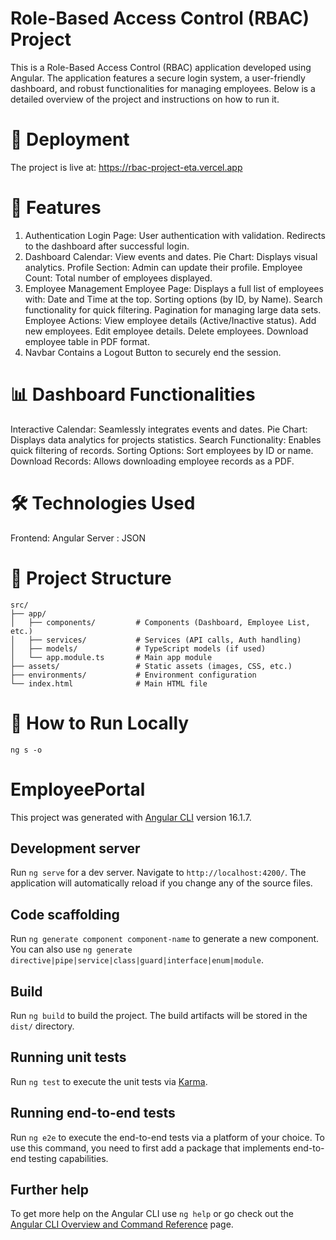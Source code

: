 # Role-Based Access Control (RBAC) Project

This is a Role-Based Access Control (RBAC) application developed using Angular. The application features a secure login system, a user-friendly dashboard, and robust functionalities for managing employees. Below is a detailed overview of the project and instructions on how to run it.

# 🚀 Deployment
The project is live at: https://rbac-project-eta.vercel.app

# 📑 Features
1. Authentication
Login Page:
User authentication with validation.
Redirects to the dashboard after successful login.
2. Dashboard
Calendar: View events and dates.
Pie Chart: Displays visual analytics.
Profile Section:
Admin can update their profile.
Employee Count: Total number of employees displayed.
3. Employee Management
Employee Page:
Displays a full list of employees with:
Date and Time at the top.
Sorting options (by ID, by Name).
Search functionality for quick filtering.
Pagination for managing large data sets.
Employee Actions:
View employee details (Active/Inactive status).
Add new employees.
Edit employee details.
Delete employees.
Download employee table in PDF format.
4. Navbar
Contains a Logout Button to securely end the session.

# 📊 Dashboard Functionalities
Interactive Calendar: Seamlessly integrates events and dates.
Pie Chart: Displays data analytics for projects statistics.
Search Functionality: Enables quick filtering of records.
Sorting Options: Sort employees by ID or name.
Download Records: Allows downloading employee records as a PDF.

# 🛠️ Technologies Used
Frontend: Angular
Server : JSON

# 📂 Project Structure

```
src/
├── app/
│   ├── components/         # Components (Dashboard, Employee List, etc.)
│   ├── services/           # Services (API calls, Auth handling)
│   ├── models/             # TypeScript models (if used)
│   └── app.module.ts       # Main app module
├── assets/                 # Static assets (images, CSS, etc.)
├── environments/           # Environment configuration
└── index.html              # Main HTML file
```
# 🚀 How to Run Locally

```
ng s -o 
```



# EmployeePortal

This project was generated with [Angular CLI](https://github.com/angular/angular-cli) version 16.1.7.

## Development server

Run `ng serve` for a dev server. Navigate to `http://localhost:4200/`. The application will automatically reload if you change any of the source files.

## Code scaffolding

Run `ng generate component component-name` to generate a new component. You can also use `ng generate directive|pipe|service|class|guard|interface|enum|module`.

## Build

Run `ng build` to build the project. The build artifacts will be stored in the `dist/` directory.

## Running unit tests

Run `ng test` to execute the unit tests via [Karma](https://karma-runner.github.io).

## Running end-to-end tests

Run `ng e2e` to execute the end-to-end tests via a platform of your choice. To use this command, you need to first add a package that implements end-to-end testing capabilities.

## Further help

To get more help on the Angular CLI use `ng help` or go check out the [Angular CLI Overview and Command Reference](https://angular.io/cli) page.
